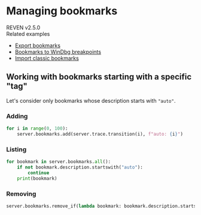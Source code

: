 # Managing bookmarks

<div class="bulma">
<div class="field is-grouped is-grouped-multiline">
  <div class="control">
    <div class="tags has-addons">
      <span class="tag is-dark">REVEN</span>
      <span class="tag is-info">v2.5.0</span>
    </div>
  </div>
</div>
  <div class="message is-link">
     <div class="message-header">
         Related examples
     </div>
     <div class="message-body content pt-0">
        <ul>
            <li><a href="../examples-book/analyze/report/export_bookmarks.html">Export bookmarks</a></li>
            <li><a href="../examples-book/analyze/bk2bp.html">Bookmarks to WinDbg breakpoints</a></li>
            <li><a href="../examples-book/analyze/migration/import_bookmarks.html">Import classic bookmarks</a></li>
        </ul>
     </div>
  </div>

</div>

## Working with bookmarks starting with a specific "tag"

Let's consider only bookmarks whose description starts with `"auto"`.

### Adding

```py
for i in range(0, 100):
    server.bookmarks.add(server.trace.transition(i), f"auto: {i}")
```

### Listing

```py
for bookmark in server.bookmarks.all():
    if not bookmark.description.startswith("auto"):
        continue
    print(bookmark)
```

### Removing

```py
server.bookmarks.remove_if(lambda bookmark: bookmark.description.startswith("auto:"))
```
